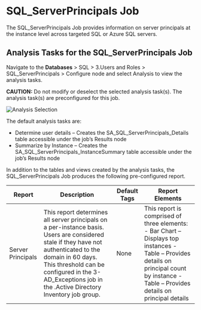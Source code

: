 # SQL_ServerPrincipals Job

The SQL_ServerPrincipals Job provides information on server principals at the instance level across
targeted SQL or Azure SQL servers.

## Analysis Tasks for the SQL_ServerPrincipals Job

Navigate to the **Databases** > SQL > 3.Users and Roles > SQL_ServerPrincipals > Configure node and
select Analysis to view the analysis tasks.

**CAUTION:** Do not modify or deselect the selected analysis task(s). The analysis task(s) are
preconfigured for this job.

![Analysis Selection](/img/product_docs/accessanalyzer/11.6/accessanalyzer/solutions/databases/sql/usersroles/sqljobgroup27.webp)

The default analysis tasks are:

- Determine user details – Creates the SA_SQL_ServerPrincipals_Details table accessible under the
  job’s Results node
- Summarize by Instance – Creates the SA_SQL_ServerPrincipals_InstanceSummary table accessible under
  the job’s Results node

In addition to the tables and views created by the analysis tasks, the SQL_ServerPrincipals Job
produces the following pre-configured report.

| Report            | Description                                                                                                                                                                                                                                                         | Default Tags | Report Elements                                                                                                                                                                            |
| ----------------- | ------------------------------------------------------------------------------------------------------------------------------------------------------------------------------------------------------------------------------------------------------------------- | ------------ | ------------------------------------------------------------------------------------------------------------------------------------------------------------------------------------------ |
| Server Principals | This report determines all server principals on a per-instance basis. Users are considered stale if they have not authenticated to the domain in 60 days. This threshold can be configured in the 3-AD_Exceptions job in the .Active Directory Inventory job group. | None         | This report is comprised of three elements: - Bar Chart – Displays top instances - Table – Provides details on principal count by instance - Table – Provides details on principal details |
